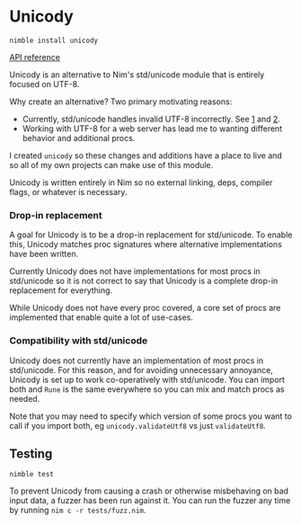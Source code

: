 # Unicody

`nimble install unicody`

[API reference](https://guzba.github.io/unicody/)

Unicody is an alternative to Nim's std/unicode module that is entirely focused on UTF-8.

Why create an alternative? Two primary motivating reasons:
* Currently, std/unicode handles invalid UTF-8 incorrectly. See [1](https://github.com/nim-lang/Nim/issues/10750) and [2](https://github.com/nim-lang/Nim/issues/19333).
* Working with UTF-8 for a web server has lead me to wanting different behavior and additional procs.

I created `unicody` so these changes and additions have a place to live and so all of my own projects can make use of this module.

Unicody is written entirely in Nim so no external linking, deps, compiler flags, or whatever is necessary.

### Drop-in replacement

A goal for Unicody is to be a drop-in replacement for std/unicode. To enable this, Unicody matches proc signatures where alternative implementations have been written.

Currently Unicody does not have implementations for most procs in std/unicode so it is not correct to say that Unicody is a complete drop-in replacement for everything.

While Unicody does not have every proc covered, a core set of procs are implemented that enable quite a lot of use-cases.

### Compatibility with std/unicode

Unicody does not currently have an implementation of most procs in std/unicode. For this reason, and for avoiding unnecessary annoyance, Unicody is set up to work co-operatively with std/unicode. You can import both and `Rune` is the same everywhere so you can mix and match procs as needed.

Note that you may need to specify which version of some procs you want to call if you import both, eg `unicody.validateUtf8` vs just `validateUtf8`.

## Testing

`nimble test`

To prevent Unicody from causing a crash or otherwise misbehaving on bad input data, a fuzzer has been run against it. You can run the fuzzer any time by running `nim c -r tests/fuzz.nim`.
